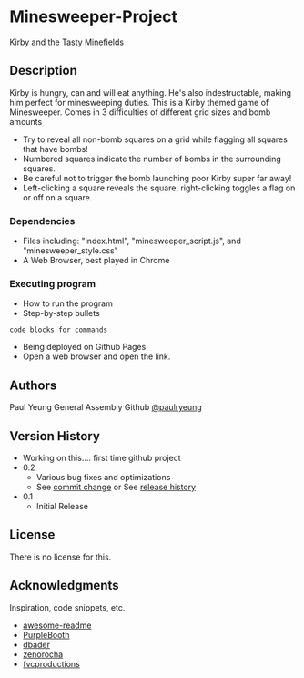 # Minesweeper-Project

Kirby and the Tasty Minefields

## Description

Kirby is hungry, can and will eat anything. He's also indestructable,
making him perfect for minesweeping duties. This is a Kirby themed game of Minesweeper.
Comes in 3 difficulties of different grid sizes and bomb amounts

- Try to reveal all non-bomb squares on a grid while flagging all squares that have bombs!
- Numbered squares indicate the number of bombs in the surrounding squares.
- Be careful not to trigger the bomb launching poor Kirby super far away!
- Left-clicking a square reveals the square, right-clicking toggles a flag on or off on a square.

### Dependencies

- Files including: "index.html", "minesweeper_script.js", and "minesweeper_style.css"
- A Web Browser, best played in Chrome

### Executing program

- How to run the program
- Step-by-step bullets

```
code blocks for commands
```

- Being deployed on Github Pages
- Open a web browser and open the link.

## Authors

Paul Yeung
General Assembly Github [@paulryeung](https://git.generalassemb.ly/paulryeung/Minesweeper-Project)

## Version History

- Working on this.... first time github project
- 0.2
  - Various bug fixes and optimizations
  - See [commit change]() or See [release history]()
- 0.1
  - Initial Release

## License

There is no license for this.

## Acknowledgments

Inspiration, code snippets, etc.

- [awesome-readme](https://github.com/matiassingers/awesome-readme)
- [PurpleBooth](https://gist.github.com/PurpleBooth/109311bb0361f32d87a2)
- [dbader](https://github.com/dbader/readme-template)
- [zenorocha](https://gist.github.com/zenorocha/4526327)
- [fvcproductions](https://gist.github.com/fvcproductions/1bfc2d4aecb01a834b46)
